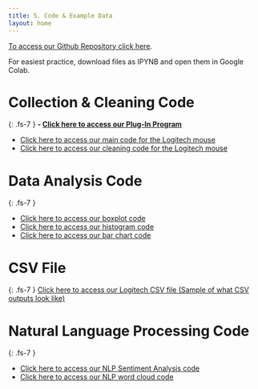 ```yaml
---
title: 5. Code & Example Data
layout: home
---
```




[To access our Github Repository click here](https://github.com/dveksler02/dveksler02.github.io).  

For easiest practice, download files as IPYNB and open them in Google Colab.

# **Collection & Cleaning Code**
{: .fs-7 }
**- [Click here to access our Plug-In Program](https://github.com/dveksler02/dveksler02.github.io/blob/main/python/DS105M_Plug_In_Program.ipynb)**
- [Click here to access our main code for the Logitech mouse](https://github.com/dveksler02/dveksler02.github.io/blob/main/python/DS105M_Main_Code.ipynb)
- [Click here to access our cleaning code for the Logitech mouse](https://github.com/dveksler02/dveksler02.github.io/blob/main/python/DS105M_Cleaning_Code.ipynb)

# **Data Analysis Code**
{: .fs-7 }
- [Click here to access our boxplot code](https://github.com/dveksler02/dveksler02.github.io/blob/4032316c3ec44a54f1f7a536f9adbd3ba852d03f/python/Boxplots_DS105.ipynb)  
- [Click here to access our histogram code](https://github.com/dveksler02/dveksler02.github.io/blob/08062ea73c43998fb78d926a9fceda121ed80097/python/Historgram_DS105.ipynb)  
- [Click here to access our bar chart code](https://github.com/dveksler02/dveksler02.github.io/blob/08062ea73c43998fb78d926a9fceda121ed80097/python/Star_Rating_DS105.ipynb)

# **CSV File**
{: .fs-7 }
[Click here to access our Logitech CSV file (Sample of what CSV outputs look like)](https://github.com/dveksler02/dveksler02.github.io/blob/main/python/amazon_reviews_cleaned.csv)

# **Natural Language Processing Code**
{: .fs-7 }
- [Click here to access our NLP Sentiment Analysis code](https://github.com/dveksler02/dveksler02.github.io/blob/main/python/NPL-Sentiment%20Analysis-DS105.ipynb)
- [Click here to access our NLP word cloud code](https://github.com/dveksler02/dveksler02.github.io/blob/main/python/NPL-wordclouds-DS105.ipynb)
